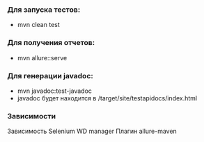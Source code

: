 ### Для запуска тестов:
- mvn clean test
### Для получения отчетов:
- mvn allure::serve
### Для генерации javadoc:
- mvn javadoc:test-javadoc
- javadoc будет находится в /target/site/testapidocs/index.html
### Зависимости
Зависимость Selenium WD manager
Плагин allure-maven
